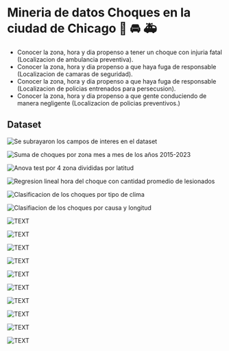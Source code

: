 # Mineria de datos Choques en la ciudad de Chicago :police_car: :oncoming_automobile: :ambulance:

- Conocer la zona, hora y dia propenso a tener un choque con injuria fatal (Localizacion de ambulancia preventiva). 
- Conocer la zona, hora y dia propenso a que haya fuga de responsable (Localizacion de camaras de seguridad).
- Conocer la zona, hora y dia propenso a que haya fuga de responsable (Localizacion de policias entrenados para persecusion).
- Conocer la zona, hora y dia propenso a que gente conduciendo de manera negligente (Localizacion de policias preventivos.)

## Dataset

![Se subrayaron los campos de interes en el dataset](/img1.PNG)

![Suma de choques por zona mes a mes de los años 2015-2023](/images/sum_crashes_by_zone_and_month_all_years.PNG)

![Anova test por 4 zona divididas por latitud](/images/04_anova_test_sum_by_zone_allyears.PNG)

![Regresion lineal hora del choque con cantidad promedio de lesionados](/images/05_linear_regression_mean_injuries_in_crashes_chicago.png)

![Clasificacion de los choques por tipo de clima](/images/06_clasiffication_WEATHER_CONDITION_DAMAGE_COST.png)

![Clasifiacion de los choques por causa y longitud](/images/06_crash_hour_longitude_limit.png)

![TEXT](/images/06_crash_hour_posted_limit_2022_dic.png)

![TEXT](/images/06_crash_hour_posted_limit_tiempo_2022_dic.png)

![TEXT](/images/06_crash_hour_posted_speed_limit.png)

![TEXT](/images/07_kmeans_crashes_2017_2023.PNG)

![TEXT](/images/08_timeSeries_forecasting_crashesh_alcohol_forecasting.png)

![TEXT](/images/08_timeSeries_forecasting_crashesh_alcohol.png)

![TEXT](/images/08_timeSeries_forecasting_crashesh_texting_forecasting.png)

![TEXT](/images/08_timeSeries_forecasting_crashesh_texting.png)

![TEXT](/images/04_anova_grey_hour.PNG)

![TEXT](/images/04_cluster3_maps.PNG)




